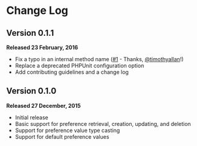 # Change Log

## Version 0.1.1
**Released 23 February, 2016**
* Fix a typo in an internal method name ([#1](https://github.com/klaude/eloquent-preferences/issues/1) - Thanks, [@timothyallan](https://github.com/timothyallan)!)
* Replace a deprecated PHPUnit configuration option
* Add contributing guidelines and a change log

## Version 0.1.0
**Released 27 December, 2015**
* Initial release
* Basic support for preference retrieval, creation, updating, and deletion
* Support for preference value type casting
* Support for default preference values
